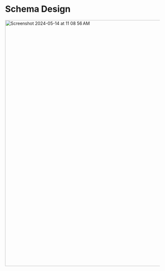 # Schema Design


<img width="799" alt="Screenshot 2024-05-14 at 11 08 56 AM" src="https://github.com/jdmchugh111/relational_rails/assets/161276789/b1e2cbf6-d97e-415c-b3a6-9761db729301">
